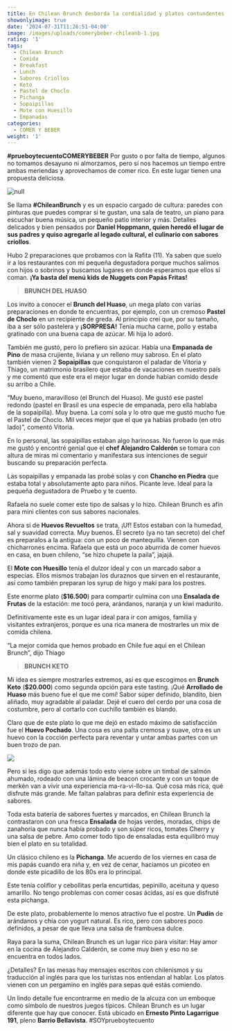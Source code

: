 ```yaml
---
title: En Chilean Brunch desborda la cordialidad y platos contundentes
showonlyimage: true
date: '2024-07-31T11:26:51-04:00'
image: /images/uploads/comerybeber-chileanb-1.jpg
rating: '1'
tags:
  - Chilean Brunch
  - Comida
  - Breakfast
  - Lunch
  - Sabores Criollos
  - Keto
  - Pastel de Choclo
  - Pichanga
  - Sopaipillas
  - Mote con Huesillo
  - Empanadas
categories:
  - COMER Y BEBER
weight: '1'
---
```

**\#prueboytecuentoCOMERYBEBER** Por gusto o por falta de tiempo, algunos no tomamos desayuno ni almorzamos, pero sí nos hacemos un tiempo entre ambas meriendas y aprovechamos de comer rico. En este lugar tienen una propuesta deliciosa.

<!--more-->

![null](/images/uploads/comerybeber-chileanb-1.jpg)

Se llama **\#ChileanBrunch** y es un espacio cargado de cultura: paredes con pinturas que puedes comprar si te gustan, una sala de teatro, un piano para escuchar buena música, un pequeño patio interior y más. Detalles delicados y bien pensados por **Daniel Hoppmann, quien heredó el lugar de sus padres y quiso agregarle al legado cultural, el culinario con sabores criollos**.

Hubo 2 preparaciones que probamos con la Rafita (11). Ya saben que suelo ir a los restaurantes con mi pequeña degustadora porque muchos salimos con hijos o sobrinos y buscamos lugares en donde esperamos que ellos sí coman. **¡Ya basta del menú kids de Nuggets con Papás Fritas!**

> **BRUNCH DEL HUASO**

Los invito a conocer el **Brunch del Huaso**, un mega plato con varias preparaciones en donde te encuentras, por ejemplo, con un cremoso **Pastel de Choclo** en un recipiente de greda. Al principio creí que, por su tamaño, iba a ser sólo pastelera y **¡SORPRESA!** Tenía mucha carne, pollo y estaba gratinado con una buena capa de azúcar. Mi hija lo adoró. 

También me gustó, pero lo prefiero sin azúcar. Había una **Empanada de Pino** de masa crujiente, liviana y un relleno muy sabroso. En el plato también vienen 2 **Sopaipillas** que conquistaron el paladar de Vitoria y Thiago, un matrimonio brasilero que estaba de vacaciones en nuestro país y me comentó que este era el mejor lugar en donde habían comido desde su arribo a Chile.

“Muy bueno, maravilloso (el Brunch del Huaso). Me gustó ese pastel redondo (pastel en Brasil es una especie de empanada, pero ella hablaba de la sopaipilla). Muy buena. La comí sola y lo otro que me gustó mucho fue el Pastel de Choclo. Mil veces mejor que el que ya habías probado (en otro lado)”, comentó Vitoria. 

En lo personal, las sopaipillas estaban algo harinosas. No fueron lo que más me gustó y encontré genial que el **chef Alejandro Calderón** se tomara con altura de miras mi comentario y manifestara sus intenciones de seguir buscando su preparación perfecta. 

Las sopaipillas y empanada las probé solas y con **Chancho en Piedra** que estaba total y absolutamente apto para niños. Picante leve. Ideal para la pequeña degustadora de Pruebo y te cuento. 

Rafaela no suele comer este tipo de salsas y lo hizo. Chilean Brunch es afín para mini clientes con sus sabores nacionales.

Ahora si de **Huevos Revueltos** se trata, ¡Uf! Estos estaban con la humedad, sal y suavidad correcta.
 Muy buenos. El secreto (ya no tan secreto) del chef es preparalos a la antigua: con un poco de mantequilla. Vienen con chicharrones encima. Rafaela que está un poco aburrida de comer huevos en casa, en buen chileno, “se hizo chupete la paila”, jajajá.

El **Mote con Huesillo** tenía el dulzor ideal y con un marcado sabor a especias. Ellos mismos trabajan los duraznos que sirven en el restaurante, así como también preparan los syrup de higo y maki para los postres.

Este enorme plato (**$16.500**) para compartir culmina con una **Ensalada de Frutas** de la estación: me tocó pera, arándanos, naranja y un kiwi madurito.

Definitivamente este es un lugar ideal para ir con amigos, familia y visitantes extranjeros, porque es una rica manera de mostrarles un mix de comida chilena.

“La mejor comida que hemos probado en Chile fue aquí en el Chilean Brunch”, dijo Thiago  

> **BRUNCH KETO**

Mi idea es siempre mostrarles extremos, así es que escogimos en **Brunch Keto** (**$20.000**) como segunda opción para este tasting. ¡Qué **Arrollado de Huaso** más bueno fue el que me comí! Sabor súper definido, blandito, bien aliñado, muy agradable al paladar. Dejé el cuero del cerdo por una cosa de costumbre, pero al cortarlo con cuchillo también es blando.

Claro que de este plato lo que me dejó en estado máximo de satisfacción fue el **Huevo Pochado**. Una cosa es una palta cremosa y suave, otra es un huevo con la cocción perfecta para reventar y untar ambas partes con un buen trozo de pan. 

![](/images/uploads/comerybeber-clhileanb-keto.jpg)

Pero si les digo que además todo esto viene sobre un timbal de salmón ahumado, rodeado con una lámina de beacon crocante y con un toque de merkén van a vivir una experiencia ma-ra-vi-llo-sa. Qué cosa más rica, qué disfrute más grande. Me faltan palabras para definir esta experiencia de sabores.

Toda esta batería de sabores fuertes y marcados, en Chilean Brunch la contrastaron con una fresca **Ensalada** de hojas verdes, moradas, chips de zanahoria que nunca había probado y son súper ricos, tomates Cherry y una salsa de pebre. Amo comer todo tipo de ensaladas esta equilibró muy bien el plato en su totalidad.

Un clásico chileno es la **Pichanga**. Me acuerdo de los viernes en casa de mis papás cuando era niña y, en vez de cenar, hacíamos un picoteo en donde este picadillo de los 80s era lo principal. 

Este tenía coliflor y cebollitas perla encurtidas, pepinillo, aceituna y queso amarillo. No tengo problemas con comer cosas ácidas, así es que disfruté esta pichanga.

De este plato, probablemente lo menos atractivo fue el postre. Un **Pudín** de arándanos y chía con yogurt natural. Es rico, pero con sabores poco definidos, a pesar de que lleva una salsa de frambuesa dulce.

Raya para la suma, Chilean Brunch es un lugar rico para visitar: Hay amor en la cocina de Alejandro Calderón, se come muy bien y eso no se encuentra en todos lados. 

¿Detalles? En las mesas hay mensajes escritos con chilenismos y su traducción al inglés para que los turistas nos entiendan al hablar. Los platos vienen con un pergamino en inglés para sepas qué estás comiendo.

Un lindo detalle fue encontrarme en medio de la alcuza con un emboque como símbolo de nuestros juegos típicos. Chilean Brunch es un lugar diferente que hay que conocer. Está ubicado en **Ernesto Pinto Lagarrigue 191**, pleno **Barrio Bellavista**. #SOYprueboytecuento
